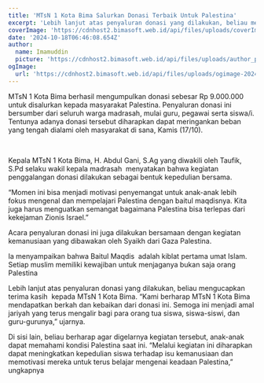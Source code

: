 ```yaml
---
title: 'MTsN 1 Kota Bima Salurkan Donasi Terbaik Untuk Palestina'
excerpt: 'Lebih lanjut atas penyaluran donasi yang dilakukan, beliau mengucapkan terima kasih  kepada MTsN 1 Kota Bima. “Kami berharap MTsN 1 Kota Bima mendapatkan berkah dan kebaikan dari donasi ini. Semoga ini menjadi amal jariyah yang terus mengalir bagi para orang tua siswa, siswa-siswi, dan guru-gurunya,” ujarnya.'
coverImage: 'https://cdnhost2.bimasoft.web.id/api/files/uploads/coverImage-1729233765113.jpg'
date: '2024-10-18T06:46:08.654Z'
author:
  name: Imamuddin
  picture: 'https://cdnhost2.bimasoft.web.id/api/files/uploads/author_picture-1729233927749.png'
ogImage:
  url: 'https://cdnhost2.bimasoft.web.id/api/files/uploads/ogimage-2024-10-18T06:46:08.654Z-mtsn-1-kota-bima-salurkan-donasi-terbaik-untuk-palestina.jpg'
---
```


<p>MTsN 1 Kota Bima berhasil mengumpulkan donasi sebesar Rp 9.000.000 untuk disalurkan kepada masyarakat Palestina. Penyaluran donasi ini bersumber dari seluruh warga madrasah, mulai guru, pegawai serta siswa/i. Tentunya adanya donasi tersebut diharapkan dapat meringankan beban yang tengah dialami oleh masyarakat di sana, Kamis (17/10).</p>
<p>&nbsp;</p>
<p>Kepala MTsN 1 Kota Bima, H. Abdul Gani, S.Ag yang diwakili oleh Taufik, S.Pd selaku wakil kepala madrasah &nbsp;menyatakan bahwa kegiatan penggalangan donasi dilakukan sebagai bentuk kepedulian bersama.</p>
<p>&ldquo;Momen ini bisa menjadi motivasi penyemangat untuk anak-anak lebih fokus mengenal dan mempelajari Palestina dengan baitul maqdisnya. Kita juga harus menguatkan semangat bagaimana Palestina bisa terlepas dari kekejaman Zionis Israel.&rdquo;</p>
<p>Acara penyaluran donasi ini juga dilakukan bersamaan dengan kegiatan kemanusiaan yang dibawakan oleh Syaikh dari Gaza Palestina.</p>
<p>Ia menyampaikan bahwa Baitul Maqdis &nbsp;adalah kiblat pertama umat Islam. Setiap muslim memiliki kewajiban untuk menjaganya bukan saja orang Palestina</p>
<p>Lebih lanjut atas penyaluran donasi yang dilakukan, beliau mengucapkan terima kasih &nbsp;kepada MTsN 1 Kota Bima. &ldquo;Kami berharap MTsN 1 Kota Bima mendapatkan berkah dan kebaikan dari donasi ini. Semoga ini menjadi amal jariyah yang terus mengalir bagi para orang tua siswa, siswa-siswi, dan guru-gurunya,&rdquo; ujarnya.</p>
<p>Di sisi lain, beliau berharap agar digelarnya kegiatan tersebut, anak-anak dapat memahami kondisi Palestina saat ini. &ldquo;Melalui kegiatan ini diharapkan dapat meningkatkan kepedulian siswa terhadap isu kemanusiaan dan memotivasi mereka untuk terus belajar mengenai keadaan Palestina,&rdquo; ungkapnya</p>
